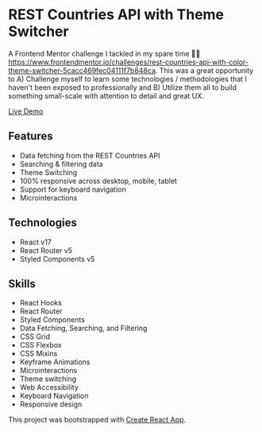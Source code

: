 # REST Countries API with Theme Switcher

A Frontend Mentor challenge I tackled in my spare time 👨‍💻 https://www.frontendmentor.io/challenges/rest-countries-api-with-color-theme-switcher-5cacc469fec04111f7b848ca. This was a great opportunity to A) Challenge myself to learn some technologies / methodologies that I haven't been exposed to professionally and B) Utilize them all to build something small-scale with attention to detail and great UX.

[Live Demo](https://skiesxr.github.io/RESTCountriesApiThemeSwitcher/)

## Features

- Data fetching from the REST Countries API
- Searching & filtering data
- Theme Switching
- 100% responsive across desktop, mobile, tablet
- Support for keyboard navigation
- Microinteractions

## Technologies

- React v17
- React Router v5
- Styled Components v5

## Skills

- React Hooks
- React Router
- Styled Components
- Data Fetching, Searching, and Filtering
- CSS Grid
- CSS Flexbox
- CSS Mixins
- Keyframe Animations
- Microinteractions
- Theme switching
- Web Accessibility
- Keyboard Navigation
- Responsive design

This project was bootstrapped with [Create React App](https://github.com/facebook/create-react-app).
